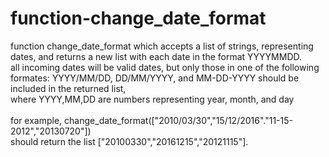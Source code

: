 # function-change_date_format
function change_date_format which accepts a list of strings, representing dates, and returns a new list with each date in the format YYYYMMDD.\
all incoming dates will be valid dates, but only those in one of the following formates: YYYY/MM/DD, DD/MM/YYYY, and MM-DD-YYYY should be included in the returned list, \
where YYYY,MM,DD are numbers representing year, month, and day
\
\
for example, change_date_format(["2010/03/30","15/12/2016"."11-15-2012","20130720"]) \
should return the list ["20100330","20161215","20121115"].
